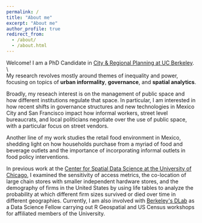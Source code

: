 ```yaml
---
permalink: /
title: "About me"
excerpt: "About me"
author_profile: true
redirect_from: 
  - /about/
  - /about.html
---
```


Welcome! I am a PhD Candidate in [City & Regional Planning at UC Berkeley](https://ced.berkeley.edu/academics/city-regional-planning).  \  
My research revolves mostly around themes of inequality and power, focusing on topics of **urban informality**, **governance**, and **spatial analytics**.

Broadly, my reseach interest is on the management of public space and how different institutions regulate that space. In particular, I am interested in how recent shifts in governance structures and new technologies in Mexico City and San Francisco impact how informal workers, street level bureaucrats, and local politicians negotiate over the use of public space, with a particular focus on street vendors.

Another line of my work studies the retail food environment in Mexico, shedding light on how households purchase from a myriad of food and beverage outlets and the importance of incorporating informal outlets in food policy interventions.

In previous work at the [Center for Spatial Data Science at the University of Chicago](https://spatial.uchicago.edu/), I examined the sensitivity of access metrics, the co-location of large chain stores with smaller independent hardware stores, and the demography of firms in the United States by using life tables to analyze the probability at which different firm sizes survived or died over time in different geographies. Currently, I am also involved with [Berkeley's DLab](https://dlab.berkeley.edu/) as a Data Science Fellow carrying out R Geospatial and US Census workshops for affiliated members of the University.

